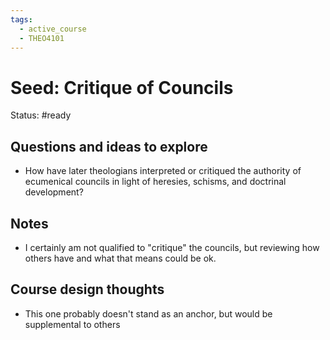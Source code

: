 ```yaml
---
tags:
  - active_course
  - THEO4101
---
```


# Seed: Critique of Councils
Status: #ready
## Questions and ideas to explore
- How have later theologians interpreted or critiqued the authority of ecumenical councils in light of heresies, schisms, and doctrinal development?

## Notes
- I certainly am not qualified to "critique" the councils, but reviewing how others have and what that means could be ok.

## Course design thoughts
- This one probably doesn't stand as an anchor, but would be supplemental to others

